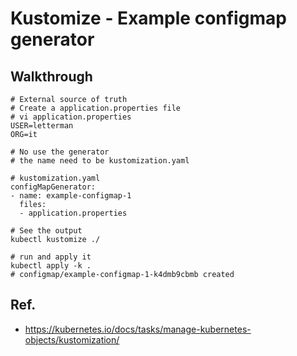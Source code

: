 # Kustomize - Example configmap generator 

## Walkthrough 

```
# External source of truth 
# Create a application.properties file
# vi application.properties
USER=letterman
ORG=it

# No use the generator 
# the name need to be kustomization.yaml 
```

```
# kustomization.yaml
configMapGenerator:
- name: example-configmap-1
  files:
  - application.properties
```

```
# See the output 
kubectl kustomize ./ 

# run and apply it 
kubectl apply -k .
# configmap/example-configmap-1-k4dmb9cbmb created

```

## Ref. 

  * https://kubernetes.io/docs/tasks/manage-kubernetes-objects/kustomization/
